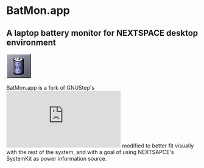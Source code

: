 # BatMon.app

## A laptop battery monitor for NEXTSPACE desktop environment

![Screenshot](screenshot.png)

BatMon.app is a fork of GNUStep's ![batmon-0.8](http://www.nongnu.org/gap/batmon/index.html)
modified to better fit visually with the rest of the system, and with a goal of using NEXTSAPCE's SystemKit as power information source.
